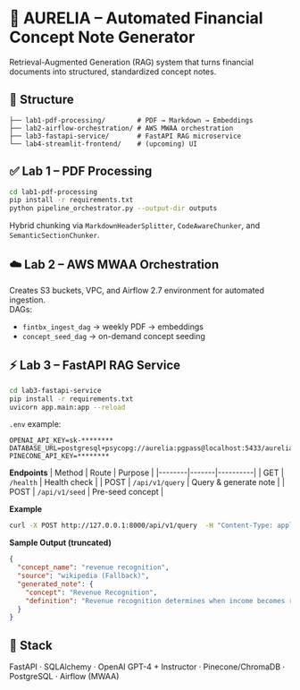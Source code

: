 # 🧠 AURELIA – Automated Financial Concept Note Generator

Retrieval-Augmented Generation (RAG) system that turns financial documents into structured, standardized concept notes.

## 📂 Structure
```
├── lab1-pdf-processing/        # PDF → Markdown → Embeddings
├── lab2-airflow-orchestration/ # AWS MWAA orchestration
├── lab3-fastapi-service/       # FastAPI RAG microservice
└── lab4-streamlit-frontend/    # (upcoming) UI
```

## ✅ Lab 1 – PDF Processing
```bash
cd lab1-pdf-processing
pip install -r requirements.txt
python pipeline_orchestrator.py --output-dir outputs
```
Hybrid chunking via `MarkdownHeaderSplitter`, `CodeAwareChunker`, and `SemanticSectionChunker`.

## ☁️ Lab 2 – AWS MWAA Orchestration
Creates S3 buckets, VPC, and Airflow 2.7 environment for automated ingestion.  
DAGs:  
- `fintbx_ingest_dag` → weekly PDF → embeddings  
- `concept_seed_dag` → on-demand concept seeding  

## ⚡ Lab 3 – FastAPI RAG Service
```bash
cd lab3-fastapi-service
pip install -r requirements.txt
uvicorn app.main:app --reload
```
`.env` example:
```
OPENAI_API_KEY=sk-********
DATABASE_URL=postgresql+psycopg://aurelia:pgpass@localhost:5433/aurelia_db
PINECONE_API_KEY=********
```

**Endpoints**
| Method | Route | Purpose |
|--------|-------|----------|
| GET | `/health` | Health check |
| POST | `/api/v1/query` | Query & generate note |
| POST | `/api/v1/seed` | Pre-seed concept |

**Example**
```bash
curl -X POST http://127.0.0.1:8000/api/v1/query  -H "Content-Type: application/json"  -d '{"concept_name": "revenue recognition"}'
```

**Sample Output (truncated)**
```json
{
  "concept_name": "revenue recognition",
  "source": "wikipedia (Fallback)",
  "generated_note": {
    "concept": "Revenue Recognition",
    "definition": "Revenue recognition determines when income becomes realized..."
  }
}
```

## 🧰 Stack
FastAPI · SQLAlchemy · OpenAI GPT-4 + Instructor · Pinecone/ChromaDB · PostgreSQL · Airflow (MWAA)
